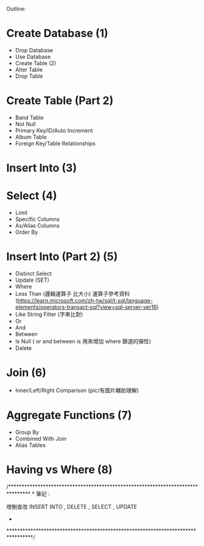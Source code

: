 Outline:
# Create Database (1)
  - Drop Database
  - Use Database
  - Create Table (2)
  - Alter Table
  - Drop Table
# Create Table (Part 2)
  - Band Table
  - Not Null
  - Primary Key/ID/Auto Increment
  - Album Table
  - Foreign Key/Table Relationships
# Insert Into (3)
# Select (4)
  - Limit
  - Specific Columns
  - As/Alias Columns
  - Order By
# Insert Into (Part 2) (5)
  - Distinct Select
  - Update (SET)
  - Where
  - Less Than (邏輯運算子 比大小) 
      運算子參考資料 (https://learn.microsoft.com/zh-tw/sql/t-sql/language-elements/operators-transact-sql?view=sql-server-ver16)
  - Like String Filter (字串比對)
  - Or
  - And 
  - Between 
  - Is Null ( or and between is 用來增加 where 篩選的彈性)
  - Delete
# Join (6)
  - Inner/Left/Right Comparison (pic/有圖片輔助理解)
# Aggregate Functions (7)
  - Group By
  - Combined With Join
  - Alias Tables
# Having vs Where (8)

/********************************************************************************
*
筆記 : 

增刪查改
INSERT INTO , DELETE , SELECT , UPDATE

*
*********************************************************************************/